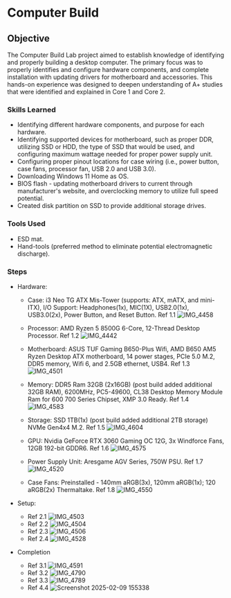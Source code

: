 # Computer Build

## Objective

The Computer Build Lab project aimed to establish knowledge of identifying and properly building a desktop computer. The primary focus was to properly identifies and configure hardware components, and complete installation with updating drivers for motherboard and accessories. This hands-on experience was designed to deepen understanding of A+ studies that were identified and explained in Core 1 and Core 2.

### Skills Learned

- Identifying different hardware components, and purpose for each hardware.
- Identifying supported devices for motherboard, such as proper DDR, utilizing SSD or HDD, the type of SSD that would be used, and configuring maximum wattage needed for proper power supply unit.
- Configuring proper pinout locations for case wiring (i.e., power button, case fans, processor fan, USB 2.0 and USB 3.0).
- Downloading Windows 11 Home as OS.
- BIOS flash - updating motherboard drivers to current through manufacturer's website, and overclocking memory to utilize full speed potential.
- Created disk partition on SSD to provide additional storage drives.


### Tools Used

- ESD mat.
- Hand-tools (preferred method to eliminate potential electromagnetic discharge).

### Steps
- Hardware:
    - Case: i3 Neo TG ATX Mis-Tower (supports: ATX, mATX, and mini-ITX), I/O Support: Headphones(1x), MIC(1X), USB2.0(1x), USB3.0(2x), Power Button, and Reset Button. Ref 1.1
      ![IMG_4458](https://github.com/user-attachments/assets/1b58f870-ed1a-4434-8d0d-b89974a3aa03)
      
    - Processor: AMD Ryzen 5 8500G 6-Core, 12-Thread Desktop Processor. Ref 1.2
      ![IMG_4442](https://github.com/user-attachments/assets/17bb104a-0083-4e55-beaa-9b9d6a3544cd)

    - Motherboard: ASUS TUF Gaming B650-Plus Wifi, AMD B650 AM5 Ryzen Desktop ATX motherboard, 14 power stages, PCIe 5.0 M.2, DDR5 memory, Wifi 6, and 2.5GB ethernet, USB4. Ref 1.3
      ![IMG_4501](https://github.com/user-attachments/assets/86267e42-b6ec-4aef-8a44-787bec1d509e)

    - Memory: DDR5 Ram 32GB (2x16GB) (post build added additional 32GB RAM), 6200MHz, PC5-49600, CL38 Desktop Memory Module Ram for 600 700 Series Chipset, XMP 3.0 Ready. Ref 1.4
      ![IMG_4583](https://github.com/user-attachments/assets/f76a03dd-09ce-444f-9a28-4ab9feeaf09e)
      
    - Storage: SSD 1TB(1x) (post build added additional 2TB storage) NVMe Gen4x4 M.2. Ref 1.5
      ![IMG_4604](https://github.com/user-attachments/assets/296910ee-019d-43f7-93d2-f90e37f5d688)

    - GPU: Nvidia GeForce RTX 3060 Gaming OC 12G, 3x Windforce Fans, 12GB 192-bit GDDR6. Ref 1.6
      ![IMG_4575](https://github.com/user-attachments/assets/d2b6228b-420b-4b5e-8282-e5daef822f4c)

    - Power Supply Unit: Aresgame AGV Series, 750W PSU. Ref 1.7
      ![IMG_4520](https://github.com/user-attachments/assets/897af8ea-3fa1-4cb6-97a7-6e7566778f6a)

    - Case Fans: Preinstalled - 140mm aRGB(3x), 120mm aRGB(1x); 120 aRGB(2x) Thermaltake. Ref 1.8
      ![IMG_4550](https://github.com/user-attachments/assets/d1808544-301e-459b-9f5e-84fb2e23f149)

- Setup:
    - Ref 2.1 ![IMG_4503](https://github.com/user-attachments/assets/ac0089d6-b0e7-4113-a0d2-45a2c1ec4dba)
    - Ref 2.2 ![IMG_4504](https://github.com/user-attachments/assets/bfb9bd55-d1cb-477a-8504-d680b26465cb)
    - Ref 2.3 ![IMG_4506](https://github.com/user-attachments/assets/684e4750-90ce-4be8-923f-3650059b3c67)
    - Ref 2.4 ![IMG_4528](https://github.com/user-attachments/assets/73313a6f-5bc8-458b-aa08-c159916304ca)

- Completion
    - Ref 3.1 ![IMG_4591](https://github.com/user-attachments/assets/e4ae2068-6168-4f4c-b73c-94a630d131d8)
    - Ref 3.2 ![IMG_4790](https://github.com/user-attachments/assets/4d6d6ce3-add6-4442-9479-f15a087ec76d)
    - Ref 3.3 ![IMG_4789](https://github.com/user-attachments/assets/0a8e0c47-67d1-40a7-8649-3991d787d20e)
    - Ref 4.4 ![Screenshot 2025-02-09 155338](https://github.com/user-attachments/assets/b101e08d-a189-453a-a2b7-755fe0177ba4)

